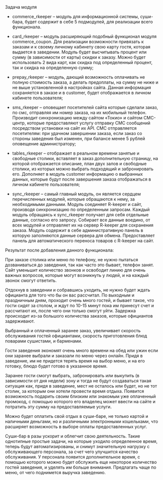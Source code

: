  Задача модуля 

- commerce_rkeeper – модуль для информационной системы, суши-бара, будет содержит в себе 5 подмодулей, для реализации всего функционала.

- card_rkeeper – модуль расширяющий подобный функционал модуля commerce_coupon. Для реализации возможности привязать к заказам и к своему личному кабинету свою карту гостя, которая выдается в заведении. Модуль будет высчитывать процент или сумму (в зависимости от карты) скидки к заказу. Можно будет использовать 2 вида карт, как скидка под определенный процент, так и скидка на определенную сумму;

- prepay_rkeeper – модуль, дающий возможность оплачивать не полную стоимость заказа, а делать предоплаты, на сумму не ниже и не выше установленной в настройках сайта. Данная информация сохраняется в заказе и в customer, будет отображается в личном кабинете пользователя;

- sms_rkeeper – оповещает посетителей сайта которые сделали заказ, по смс, отправляя им номер заказа, на их мобильный телефон. Производит синхронизацию между сайтом «Токио» и сайтом СМС-центр, которые предоставляют услугу отправку СМС сообщений посредством установки на сайт их API. СМС отправляется посетителям: при удачном завершении заказа, если заказ со стороны заведения был изменен, при балансе менее 5 рублей оповещение администратору;

- tables_rkeeper – отображает в реальном времени занятые и свободные столики, вставляет в заказ дополнительную страницу, на которой отображается описание, план двух залов и свободные столики, из которых можно выбрать подходящий и забронировать его. Дополняет в модуль customer информацию о выбранных данных, которые будут после завершения заказа отображаться в личном кабинете пользователя;

- sync_rkeeper – самый главный модуль, он является сердцем перечисленных модулей, которые обращаются к нему, за необходимыми данными. Модуль соединяет R-keeper и сайт, производя синхронизацию по определенным запросам. Каждый модуль обращаясь к sync_rkeeper получает для себя отдельные данные, согласно его запросу. Собирает все данные воедино, от всех модулей и отправляет их на сервер R-keeper для сохранения заказа. Модуль содержит в себе административную панель в которую заполняются данные сервера для обмена. Предоставляет панель для автоматического переноса товаров с R-keeper на сайт.




Результат после добавления данного функционала:

При заказе столика или меню по телефону, не нужно пытаться дозваниваться до заведения, так как часто это бывает, телефон занят. Сайт уменьшит количество звонков и освободит линию для очень важных вопросов, которые могут возникнуть у людей, и на каждый звонок смогут ответить.

Отдохнув в заведении и собравшись уходить, не нужно будет ждать официанта для того что бы он вас рассчитал. По выходным и праздничным дням, проходит очень много гостей, и бывает такое, что гости сидят за столом, и ждут по 10-15 минут пока им принесут счет и рассчитают их, после чего они только смогут уйти. Задержка происходит из-за большого количества заказов, которые официантов задерживают.

Выбранный и оплаченный заранее заказ, увеличивает скорость обслуживания гостей официантами, скорость приготовления блюд поварами сушистами, и барменами.

Гости заведения экономят очень много времени на обед или ужин если они заранее выбрали и заказали по меню через онлайн. Придя в заведение, им не придется терять время на выбор меню, и на его готовку, блюдо будет готово в указанное время.

Заранее гости смогут выбрать, забронировать или выкупить (в зависимости от дня недели) зону и тогда не будут создаваться такая ситуация как, придя в заведение, мест не осталось или будет, но не тот столик, за которым они хотели провести время отдыха.
Появится возможность подарить своим близким или знакомым уже оплаченный промокод, с помощью которого его владелец может ввести на сайте и потратить эту сумму на предоставляемые услуги.

Можно будет оплатить свой отдых в суши-баре, не только картой и наличными деньгами, но и различными электронными кошельками, что расширяет возможность в выборе оплаты предоставленных услуг.

Суши-бар в разы ускорит и облегчит свою деятельность. Такие однотипные простые задачи, на которые уходило определенное время, теперь будут автоматизированы, и снимут значительную нагрузку с обслуживающего персонала, за счет чего улучшится качество обслуживания. У персонала появится дополнительное время, с помощью которого можно будет обслужить еще некоторое количество гостей заведения, и уделять им больше внимания. Предлагать чаще по меню, от чего поднимется выручка заведению.
